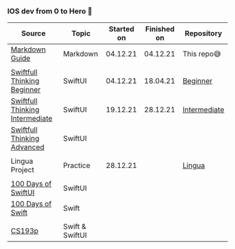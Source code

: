 ### IOS dev from 0 to Hero 🤟
 
 
| **Source**                                                                                                             | **Topic**       | **Started on** | **Finished on** | **Repository**                                                             |
| ---------------------------------------------------------------------------------------------------------------------- | --------------- | -------------- | --------------- | -------------------------------------------------------------------------- |
| [Markdown Guide](https://www.markdownguide.org/basic-syntax/)                                                          | Markdown        | 04.12.21       | 04.12.21        | This repo😅                                                                |
|                                                                                                                        |                 |                |                 |                                                                            |
| [Swiftfull Thinking Beginner](https://www.youtube.com/watch?v=-Yp0LS61Nxk&list=PLwvDm4VfkdphqETTBf-DdjCoAvhai1QpO)     | SwiftUI         | 04.12.21       | 18.04.21        | [Beginner](https://github.com/Maaakson/Swiftfull-Thinking-Beginner)        |
| [Swiftfull Thinking Intermediate](https://www.youtube.com/watch?v=S5e1eXL8Vpk&list=PLwvDm4VfkdpiagxAXCT33Rkwnc5IVhTar) | SwiftUI         | 19.12.21       | 28.12.21        | [Intermediate](https://github.com/Maaakson/Swiftfull-Thinkng-Intermediate) |
| [Swiftfull Thinking Advanced](https://www.youtube.com/watch?v=sdaFLQgR4xY&list=PLwvDm4Vfkdphc1LLLjCaEd87BEg07M97y)     | SwiftUI         |                |                 |                                                                            |
|                                                                                                                        |                 |                |                 |                                                                            |
| Lingua Project                                                                                                         | Practice        | 28.12.21       |                 | [Lingua](https://github.com/Maaakson/Lingua-Repo)                          |
|                                                                                                                        |                 |                |                 |                                                                            |
| [100 Days of SwiftUI](https://www.hackingwithswift.com/100/swiftui)                                                    | SwiftUI         |                |                 |                                                                            |
| [100 Days of Swift](https://www.hackingwithswift.com/100)                                                              | Swift           |                |                 |                                                                            |
|                                                                                                                        |                 |                |                 |                                                                            |
| [CS193p](https://cs193p.sites.stanford.edu/)                                                                           | Swift & SwiftUI |                |                 |                                                                            |
